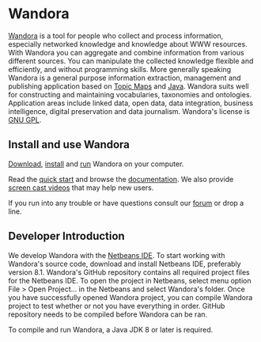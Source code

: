 Wandora
=======

[Wandora](http://wandora.org) is a tool for people who collect and process information, 
especially networked knowledge and knowledge about WWW resources. With Wandora you can 
aggregate and combine information from various different sources. You can manipulate the 
collected knowledge flexible and efficiently, and without programming skills. More 
generally speaking Wandora is a general purpose information extraction, management 
and publishing application based on [Topic Maps](http://en.wikipedia.org/wiki/Topic_Maps) 
and [Java](http://en.wikipedia.org/wiki/Java_%28programming_language%29). Wandora suits well for 
constructing and maintaining vocabularies, taxonomies and ontologies. 
Application areas include linked data, open data, data integration, business 
intelligence, digital preservation and data journalism. 
Wandora's license is [GNU GPL](http://www.gnu.org/licenses/gpl-3.0.txt).

## Install and use Wandora

[Download](http://wandora.org/www/download), 
[install](http://wandora.org/wiki/How_to_install_Wandora) and 
[run](http://wandora.org/wiki/Running_Wandora) Wandora on your computer.

Read the [quick start](http://wandora.org/wiki/Quickstart) and 
browse the [documentation](http://wandora.org/wiki/Main_Page). We also provide 
[screen cast videos](http://wandora.org/tv/) that may help new users.

If you run into any trouble or have questions consult our [forum](http://wandora.org/forum/)
or drop a line.

## Developer Introduction

We develop Wandora with the [Netbeans IDE](https://netbeans.org/). To start
working with Wandora's source code, download and install Netbeans IDE, preferably version 8.1.
Wandora's GitHub repository contains all required project files for the Netbeans IDE. 
To open the project in Netbeans, select menu option File &gt; Open Project... in the Netbeans and 
select Wandora's folder. Once you have successfully opened Wandora project, 
you can compile Wandora project to test whether or not you have everything in order. GitHub
repository needs to be compiled before Wandora can be ran.

To compile and run Wandora, a Java JDK 8 or later is required.

### 